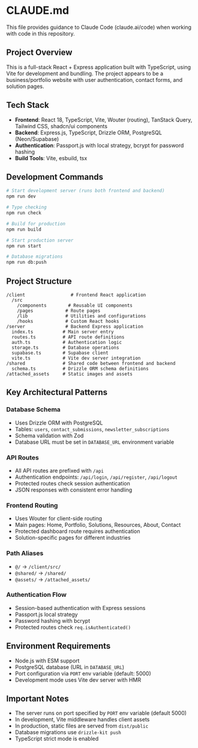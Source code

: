 # CLAUDE.md

This file provides guidance to Claude Code (claude.ai/code) when working with code in this repository.

## Project Overview

This is a full-stack React + Express application built with TypeScript, using Vite for development and bundling. The project appears to be a business/portfolio website with user authentication, contact forms, and solution pages.

## Tech Stack

- **Frontend**: React 18, TypeScript, Vite, Wouter (routing), TanStack Query, Tailwind CSS, shadcn/ui components
- **Backend**: Express.js, TypeScript, Drizzle ORM, PostgreSQL (Neon/Supabase)
- **Authentication**: Passport.js with local strategy, bcrypt for password hashing
- **Build Tools**: Vite, esbuild, tsx

## Development Commands

```bash
# Start development server (runs both frontend and backend)
npm run dev

# Type checking
npm run check

# Build for production
npm run build

# Start production server
npm run start

# Database migrations
npm run db:push
```

## Project Structure

```
/client                 # Frontend React application
  /src
    /components        # Reusable UI components
    /pages            # Route pages
    /lib              # Utilities and configurations
    /hooks            # Custom React hooks
/server               # Backend Express application
  index.ts           # Main server entry
  routes.ts          # API route definitions
  auth.ts            # Authentication logic
  storage.ts         # Database operations
  supabase.ts        # Supabase client
  vite.ts            # Vite dev server integration
/shared              # Shared code between frontend and backend
  schema.ts          # Drizzle ORM schema definitions
/attached_assets     # Static images and assets
```

## Key Architectural Patterns

### Database Schema
- Uses Drizzle ORM with PostgreSQL
- Tables: `users`, `contact_submissions`, `newsletter_subscriptions`
- Schema validation with Zod
- Database URL must be set in `DATABASE_URL` environment variable

### API Routes
- All API routes are prefixed with `/api`
- Authentication endpoints: `/api/login`, `/api/register`, `/api/logout`
- Protected routes check session authentication
- JSON responses with consistent error handling

### Frontend Routing
- Uses Wouter for client-side routing
- Main pages: Home, Portfolio, Solutions, Resources, About, Contact
- Protected dashboard route requires authentication
- Solution-specific pages for different industries

### Path Aliases
- `@/` → `/client/src/`
- `@shared/` → `/shared/`
- `@assets/` → `/attached_assets/`

### Authentication Flow
- Session-based authentication with Express sessions
- Passport.js local strategy
- Password hashing with bcrypt
- Protected routes check `req.isAuthenticated()`

## Environment Requirements

- Node.js with ESM support
- PostgreSQL database (URL in `DATABASE_URL`)
- Port configuration via `PORT` env variable (default: 5000)
- Development mode uses Vite dev server with HMR

## Important Notes

- The server runs on port specified by `PORT` env variable (default 5000)
- In development, Vite middleware handles client assets
- In production, static files are served from `dist/public`
- Database migrations use `drizzle-kit push`
- TypeScript strict mode is enabled